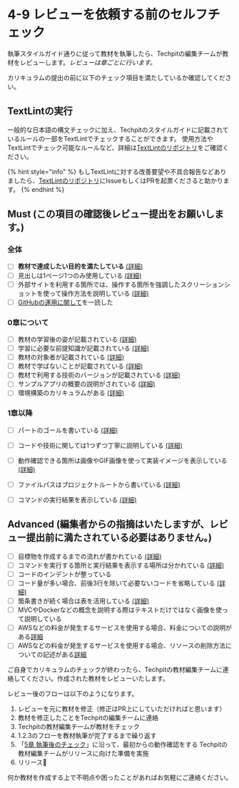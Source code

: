 # 4-9 レビューを依頼する前のセルフチェック

執筆スタイルガイド通りに従って教材を執筆したら、Techpitの編集チームが教材をレビューします。*レビューは章ごとに行います。*

カリキュラムの提出の前に以下のチェック項目を満たしているか確認してください。

## TextLintの実行
一般的な日本語の構文チェックに加え、Techpitのスタイルガイドに記載されているルールの一部をTextLintでチェックすることができます。
使用方法やTextLintでチェック可能なルールなど、詳細は[TextLintのリポジトリ](https://github.com/Techpit-Market/curriculum-textlint)をご確認ください。

{% hint style="info" %}
もしTextLintに対する改善要望や不具合報告などありましたら、[TextLintのリポジトリ](https://github.com/Techpit-Market/curriculum-textlint)にIssueもしくはPRを起票くださると助かります。
{% endhint %}

## Must (この項目の確認後レビュー提出をお願いします。)
### 全体
- [ ] **教材で達成したい目的を満たしている** [(詳細)](https://techpit-market.gitbook.io/host-guide/4/4-1#2-deshitaiwotashiteiruka)
- [ ] 見出しは1ページ1つのみ使用している [(詳細)](https://techpit-market.gitbook.io/host-guide/4/markdown#1-shinoi)
- [ ] 外部サイトを利用する箇所では、操作する箇所を強調したスクリーションショットを使って操作方法を説明している [(詳細)](https://techpit-market.gitbook.io/host-guide/4/4-6#2-nosukurnshottowo)
- [ ] [GitHubの運用に関して](https://techpit-market.gitbook.io/host-guide/4/4-5)を一読した

### 0章について
- [ ] 教材の学習後の姿が記載されている [(詳細)](https://github.com/Techpit-Market/curriculum-format/blob/master/0%E7%AB%A0%E3%81%AE%E3%83%95%E3%82%A9%E3%83%BC%E3%83%9E%E3%83%83%E3%83%88/0-1%20%E6%95%99%E6%9D%90%E3%81%AE%E6%A6%82%E8%A6%81.md#%E6%9C%AC%E6%95%99%E6%9D%90%E3%81%8C%E7%B5%82%E3%81%88%E3%81%9F%E3%82%89%E3%81%A9%E3%81%AE%E3%82%88%E3%81%86%E3%81%AA%E7%8A%B6%E6%85%8B%E3%81%AB%E3%81%AA%E3%81%A3%E3%81%A6%E3%81%84%E3%82%8B%E3%81%8B)
- [ ] 学習に必要な前提知識が記載されている [(詳細)](https://github.com/Techpit-Market/curriculum-format/blob/master/0%E7%AB%A0%E3%81%AE%E3%83%95%E3%82%A9%E3%83%BC%E3%83%9E%E3%83%83%E3%83%88/0-1%20%E6%95%99%E6%9D%90%E3%81%AE%E6%A6%82%E8%A6%81.md#%E5%8F%97%E8%AC%9B%E3%81%AB%E3%81%8A%E3%81%91%E3%82%8B%E5%BF%85%E8%A6%81%E6%9D%A1%E4%BB%B6)
- [ ] 教材の対象者が記載されている [(詳細)](https://github.com/Techpit-Market/curriculum-format/blob/master/0%E7%AB%A0%E3%81%AE%E3%83%95%E3%82%A9%E3%83%BC%E3%83%9E%E3%83%83%E3%83%88/0-1%20%E6%95%99%E6%9D%90%E3%81%AE%E6%A6%82%E8%A6%81.md#%E3%81%93%E3%81%AE%E6%95%99%E6%9D%90%E3%81%AE%E5%AF%BE%E8%B1%A1%E8%80%85)
- [ ] 教材で学ばないことが記載されている [(詳細)](https://github.com/Techpit-Market/curriculum-format/blob/master/0%E7%AB%A0%E3%81%AE%E3%83%95%E3%82%A9%E3%83%BC%E3%83%9E%E3%83%83%E3%83%88/0-1%20%E6%95%99%E6%9D%90%E3%81%AE%E6%A6%82%E8%A6%81.md#%E5%AD%A6%E3%81%B0%E3%81%AA%E3%81%84%E3%81%93%E3%81%A8)
- [ ] 教材で利用する技術のバージョンが記載されている [(詳細)](https://github.com/Techpit-Market/curriculum-format/blob/master/0%E7%AB%A0%E3%81%AE%E3%83%95%E3%82%A9%E3%83%BC%E3%83%9E%E3%83%83%E3%83%88/0-1%20%E6%95%99%E6%9D%90%E3%81%AE%E6%A6%82%E8%A6%81.md#%E6%9C%AC%E6%95%99%E6%9D%90%E3%81%AE%E5%AF%BE%E5%BF%9C%E3%83%90%E3%83%BC%E3%82%B8%E3%83%A7%E3%83%B3)
- [ ] サンプルアプリの概要の説明がされている [(詳細)](https://github.com/Techpit-Market/curriculum-format/blob/master/0%E7%AB%A0%E3%81%AE%E3%83%95%E3%82%A9%E3%83%BC%E3%83%9E%E3%83%83%E3%83%88/0-1%20%E6%95%99%E6%9D%90%E3%81%AE%E6%A6%82%E8%A6%81.md#%E4%BD%9C%E6%88%90%E3%81%99%E3%82%8B%E3%82%A2%E3%83%97%E3%83%AA%E3%82%B1%E3%83%BC%E3%82%B7%E3%83%A7%E3%83%B3%E3%81%AE%E3%82%A4%E3%83%A1%E3%83%BC%E3%82%B8%E3%82%92%E3%81%A4%E3%81%8B%E3%82%82%E3%81%86)
- [ ] 環境構築のカリキュラムがある [(詳細)](https://techpit-market.gitbook.io/host-guide/4/4-2#1-worinkudeshinai)

### 1章以降
- [ ] パートのゴールを書いている [(詳細)](https://techpit-market.gitbook.io/host-guide/4/4-3#ptono-gru)
- [ ] コードや技術に関しては1つずつ丁寧に説明している [(詳細)](https://techpit-market.gitbook.io/host-guide/4/4-4#5-kdono)
- [ ] 動作確認できる箇所は画像やGIF画像を使って実装イメージを表示している [(詳細)](https://techpit-market.gitbook.io/host-guide/4/4-3#dong-zuo-que-ren)
- [ ] ファイルパスはプロジェクトルートから書いている [(詳細)](https://techpit-market.gitbook.io/host-guide/4/4-4#3-won)
- [ ] コマンドの実行結果を表示している [(詳細)](https://techpit-market.gitbook.io/host-guide/4/4-5#3-komandonowo)


## Advanced (編集者からの指摘はいたしますが、レビュー提出前に満たされている必要はありません。)
- [ ] 目標物を作成するまでの流れが書かれている [(詳細)](https://techpit-market.gitbook.io/host-guide/4/4-3#wosurumadenore-gruwosurumadenore)
- [ ] コマンドを実行する箇所と実行結果を表示する場所は分かれている [(詳細)](https://techpit-market.gitbook.io/host-guide/4/4-5#3-komandonowo)
- [ ] コードのインデントが整っている
- [ ] コード量が多い場合、前後3行を除いて必要ないコードを省略している [(詳細)](https://techpit-market.gitbook.io/host-guide/4/4-4#kdono)
- [ ] 箇条書きが続く場合は表を活用している [(詳細)](https://techpit-market.gitbook.io/host-guide/4/markdown#7-kigakuhawo)
- [ ] MVCやDockerなどの概念を説明する際はテキストだけではなく画像を使って説明している
- [ ] AWSなどの料金が発生するサービスを使用する場合、料金についての説明がある[詳細](https://techpit-market.gitbook.io/host-guide/4/4-7#awsnadogasurusbisuwosuruhasurunitsuitewosuru)
- [ ] AWSなどの料金が発生するサービスを使用する場合、リソースの削除方法についての記述がある[詳細](https://techpit-market.gitbook.io/host-guide/4/4-7#awsnadonosbisuwosuruhanonisururissugakasuru)

ご自身でカリキュラムのチェックが終わったら、Techpitの教材編集チームに連絡してください。作成された教材をレビューいたします。

レビュー後のフローは以下のようになります。

1. レビューを元に教材を修正（修正はPR上にしていただければと思います）
1. 教材を修正したことをTechpitの編集チームに連絡
1. Techpitの教材編集チームが教材をチェック
1. 1.2.3のフローを教材執筆が完了するまで繰り返す
1. 「[5章 執筆後のチェック](../5.md)」に沿って、最初からの動作確認をする
Techpitの教材編集チームがリリースに向けた準備を実施
1. リリース🎉

何か教材を作成する上で不明点や困ったことがあればお気軽にご連絡ください。
